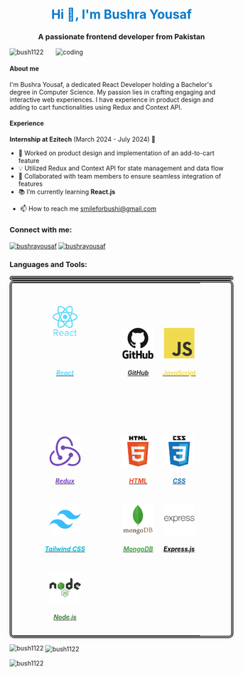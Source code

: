 <h1 align="center" style=" color: #007acc;">Hi 👋, I'm Bushra Yousaf</h1>
<h3 align="center">A passionate frontend developer from Pakistan</h3>
<img align="right" alt="coding" width="400" src="https://static.wixstatic.com/media/b313a9_89ebec0c5f384c65a9551f0c1ec18ca9~mv2.gif" >

<p align="left"> <img src="https://komarev.com/ghpvc/?username=bush1122&label=Profile%20views&color=0e75b6&style=flat" alt="bush1122" /> </p>

<h4>About me</h4>
<p>I'm Bushra Yousaf, a dedicated React Developer holding a Bachelor's degree in Computer Science. My passion lies in crafting engaging and interactive web experiences. I have experience in product design and adding to cart functionalities using Redux and Context API.</p>

<h4>Experience</h4>
<p><strong>Internship at Ezitech</strong> (March 2024 - July 2024) 🏢</p>
<ul style="padding-left: 20px;">
    <li>🚀 Worked on product design and implementation of an add-to-cart feature</li>
    <li>💡 Utilized Redux and Context API for state management and data flow</li>
    <li>🤝 Collaborated with team members to ensure seamless integration of features</li>
    <li>📚 I’m currently learning <strong>React.js</strong></li>
</ul>

- 📫 How to reach me <a href="mailto:smileforbushi@gmail.com">smileforbushi@gmail.com</a>

<h3 align="left">Connect with me:</h3>
<p align="left">
<a href="https://www.linkedin.com/in/bushra-yousaf-9b6675240" target="_blank"><img align="center" src="https://raw.githubusercontent.com/rahuldkjain/github-profile-readme-generator/master/src/images/icons/Social/linked-in-alt.svg" alt="bushrayousaf" height="30" width="40" /></a>
<a href="https://www.facebook.com/ahnhi.malik/" target="_blank"><img align="center" src="https://raw.githubusercontent.com/rahuldkjain/github-profile-readme-generator/master/src/images/icons/Social/facebook.svg" alt="bushrayousaf" height="30" width="40" /></a>
</p>

<h3 align="left">Languages and Tools:</h3>


<div style="text-align: center;" padding: 10px>
    <table style="border: 5px double #333; border-radius: 10px; box-shadow: 0 0 10px rgba(0, 0, 0, 0.1 ,padding: 10px); margin: 0 auto;">
  <table style="border: 5px double #333; border-radius: 10px; box-shadow: 0 0 10px rgba(0, 0, 0, 0.1); margin: 0 auto;">
    <tr>
      <td style="padding: 50px; text-align: center;">
        <a href="https://reactjs.org/" target="_blank">
          <img src="https://raw.githubusercontent.com/devicons/devicon/master/icons/react/react-original-wordmark.svg" alt="react" width="70" height="70"/>
          <h5 style="color: #61DAFB; padding: 50px">React</h5>
        </a>
      </td>
      <td style="padding: 10px; text-align: center;">
        <a href="https://github.com/" target="_blank">
          <img src="https://raw.githubusercontent.com/devicons/devicon/master/icons/github/github-original-wordmark.svg" alt="github" width="70" height="70"/>
          <h5 style="color: #333;">GitHub</h5>
        </a>
      </td>
      <td style="padding: 10px; text-align: center;">
        <a href="https://developer.mozilla.org/en-US/docs/Web/JavaScript" target="_blank">
          <img src="https://raw.githubusercontent.com/devicons/devicon/master/icons/javascript/javascript-original.svg" alt="javascript" width="70" height="70"/>
          <h5 style="color: #F0DB4F;">JavaScript</h5>
        </a>
      </td>
    </tr>
    <tr>
      <td style="padding: 10px; text-align: center;">
        <a href="https://redux.js.org/" target="_blank">
          <img src="https://raw.githubusercontent.com/devicons/devicon/master/icons/redux/redux-original.svg" alt="redux" width="70" height="70"/>
          <h5 style="color: #764ABC;">Redux</h5>
        </a>
      </td>
      <td style="padding: 10px; text-align: center;">
        <a href="https://developer.mozilla.org/en-US/docs/Web/HTML" target="_blank">
          <img src="https://raw.githubusercontent.com/devicons/devicon/master/icons/html5/html5-original-wordmark.svg" alt="html5" width="70" height="70"/>
          <h5 style="color: #E34C26;">HTML</h5>
        </a>
      </td>
      <td style="padding: 10px; text-align: center;">
        <a href="https://developer.mozilla.org/en-US/docs/Web/CSS" target="_blank">
          <img src="https://raw.githubusercontent.com/devicons/devicon/master/icons/css3/css3-original-wordmark.svg" alt="css3" width="70" height="70"/>
          <h5 style="color: #1572B6;">CSS</h5>
        </a>
      </td>
    </tr>
    <tr>
      <td style="padding: 10px; text-align: center;">
        <a href="https://tailwindcss.com/" target="_blank">
          <img src="https://raw.githubusercontent.com/devicons/devicon/master/icons/tailwindcss/tailwindcss-plain.svg" alt="tailwindcss" width="70" height="70"/>
          <h5 style="color: #06B6D4;">Tailwind CSS</h5>
        </a>
      </td>
      <td style="padding: 10px; text-align: center;">
        <a href="https://www.mongodb.com/" target="_blank">
          <img src="https://raw.githubusercontent.com/devicons/devicon/master/icons/mongodb/mongodb-original-wordmark.svg" alt="mongodb" width="70" height="70"/>
          <h5 style="color: #47A248;">MongoDB</h5>
        </a>
      </td>
      <td style="padding: 10px; text-align: center;">
        <a href="https://expressjs.com/" target="_blank">
          <img src="https://raw.githubusercontent.com/devicons/devicon/master/icons/express/express-original-wordmark.svg" alt="express" width="70" height="70"/>
          <h5 style="color: #000;">Express.js</h5>
        </a>
      </td>
    </tr>
    <tr>
      <td style="padding: 10px; text-align: center;">
        <a href="https://nodejs.org/" target="_blank">
          <img src="https://raw.githubusercontent.com/devicons/devicon/master/icons/nodejs/nodejs-original-wordmark.svg" alt="nodejs" width="70" height="70"/>
          <h5 style="color: #43853D;">Node.js</h5>
        </a>
      </td>
    </tr>
  </table>
</table>
</div>


<p><img align="left" src="https://github-readme-stats.vercel.app/api/top-langs?username=bush1122&show_icons=true&locale=en&layout=compact" alt="bush1122" /></p>

<p>&nbsp;<img align="center" src="https://github-readme-stats.vercel.app/api?username=bush1122&show_icons=true&locale=en" alt="bush1122" /></p>

<p><img align="center" src="https://github-readme-streak-stats.herokuapp.com/?user=bush1122&" alt="bush1122" /></p>

